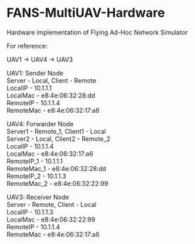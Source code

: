 # FANS-MultiUAV-Hardware
Hardware implementation of Flying Ad-Hoc Network Simulator

For reference:

UAV1 -> UAV4 -> UAV3

UAV1: Sender Node   
Server - Local, Client - Remote    
LocalIP - 10.1.1.1    
LocalMac - e8:4e:06:32:28:dd     
RemoteIP - 10.1.1.4     
RemoteMac - e8:4e:06:32:17:a6    


UAV4: Forwarder Node    
Server1 - Remote_1, Client1 - Local    
Server2 - Local, Client2 - Remote_2   
LocalIP - 10.1.1.4    
LocalMac - e8:4e:06:32:17:a6    
RemoteIP_1 - 10.1.1.1    
RemoteMac_1 - e8:4e:06:32:28:dd    
RemoteIP_2 - 10.1.1.3    
RemoteMac_2 - e8:4e:06:32:22:99     

UAV3: Receiver Node     
Server - Remote, Client - Local    
LocalIP - 10.1.1.3    
LocalMac - e8:4e:06:32:22:99    
RemoteIP - 10.1.1.4    
RemoteMac - e8:4e:06:32:17:a6    
